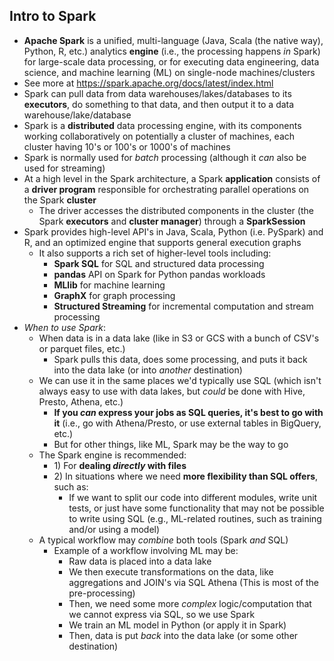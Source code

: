 ## Intro to Spark
- **Apache Spark** is a unified, multi-language (Java, Scala (the native way), Python, R, etc.) analytics **engine** (i.e., the processing happens *in* Spark) for large-scale data processing, or for executing data engineering, data science, and machine learning (ML) on single-node machines/clusters
- See more at https://spark.apache.org/docs/latest/index.html
- Spark can pull data from data warehouses/lakes/databases to its **executors**, do something to that data, and then output it to a data warehouse/lake/database
- Spark is a **distributed** data processing engine, with its components working collaboratively on potentially a cluster of machines, each cluster having 10's or 100's or 1000's of machines
- Spark is normally used for *batch* processing (although it *can* also be used for streaming)
- At a high level in the Spark architecture, a Spark **application** consists of a **driver program** responsible for orchestrating parallel operations on the Spark **cluster** 
    - The driver accesses the distributed components in the cluster (the Spark **executors** and **cluster manager**) through a **SparkSession**
- Spark provides high-level API's in Java, Scala, Python (i.e. PySpark) and R, and an optimized engine that supports general execution graphs
    - It also supports a rich set of higher-level tools including:
        - **Spark SQL** for SQL and structured data processing
        - **pandas** API on Spark for Python pandas workloads
        - **MLlib** for machine learning
        - **GraphX** for graph processing
        - **Structured Streaming** for incremental computation and stream processing
- *When to use Spark*:
    - When data is in a data lake (like in S3 or GCS with a bunch of CSV's or parquet files, etc.)
        - Spark pulls this data, does some processing, and puts it back into the data lake (or into *another* destination)
    - We can use it in the same places we'd typically use SQL (which isn't always easy to use with data lakes, but *could* be done with Hive, Presto, Athena, etc.)
        - **If you *can* express your jobs as SQL queries, it's best to go with it** (i.e., go with Athena/Presto, or use external tables in BigQuery, etc.)
        - But for other things, like ML, Spark may be the way to go
    - The Spark engine is recommended:
        - 1\) For **dealing *directly* with files**
        - 2\) In situations where we need **more flexibility than SQL offers**, such as:
            - If we want to split our code into different modules, write unit tests, or just have some functionality that may not be possible to write using SQL (e.g., ML-related routines, such as training and/or using a model)
    - A typical workflow may *combine* both tools (Spark *and* SQL)
        - Example of a workflow involving ML may be:
            - Raw data is placed into a data lake
            - We then execute transformations on the data, like aggregations and JOIN's via SQL Athena (This is most of the pre-processing)
            - Then, we need some more *complex* logic/computation that we cannot express via SQL, so we use Spark
            - We train an ML model in Python (or apply it in Spark)
            - Then, data is put *back* into the data lake (or some other destination)
